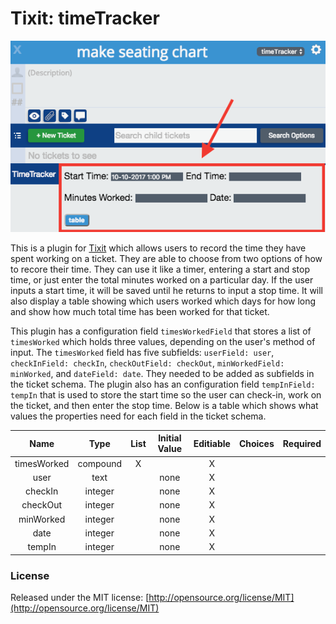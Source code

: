 # Tixit: timeTracker

![Example of TimeTracker](https://github.com/cookiesncream716/timeTracker/blob/master/TimeTracker.png?raw=true)

This is a plugin for [Tixit](https://tixit.me/) which allows users to record the time they have spent working on a ticket. They are able to choose from two options of how to recore their time. They can use it like a timer, entering a start and stop time, or just enter the total minutes worked on a particular day. If the user inputs a start time, it will be saved until he returns to input a stop time. It will also display a table showing which users worked which days for how long and show how much total time has been worked for that ticket.

This plugin has a configuration field `timesWorkedField` that stores a list of `timesWorked` which holds three values, depending on the user's method of input. The `timesWorked` field has five subfields: `userField: user`, `checkInField: checkIn`, `checkOutField: checkOut`, `minWorkedField: minWorked`, and `dateField: date`. They needed to be added as subfields in the ticket schema. The plugin also has an configuration field `tempInField: tempIn` that is used to store the start time so the user can check-in, work on the ticket, and then enter the stop time. Below is a table which shows what values the properties need for each field in the ticket schema.


|     Name    |   Type   | List | Initial Value | Editiable | Choices | Required |
|:-----------:|:--------:|:----:|:-------------:|:---------:|:-------:|:--------:|
| timesWorked | compound |   X  |               |     X     |         |          |
|     user    |   text   |      |      none     |     X     |         |          |
|   checkIn   |  integer |      |      none     |     X     |         |          |
|   checkOut  |  integer |      |      none     |     X     |         |          |
|  minWorked  |  integer |      |      none     |     X     |         |          |
|     date    |  integer |      |      none     |     X     |         |          |
|    tempIn   |  integer |      |      none     |     X     |         |          |


### License
Released under the MIT license: [http://opensource.org/license/MIT](http://opensource.org/license/MIT)